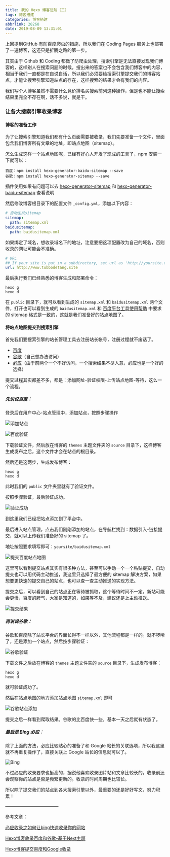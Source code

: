 ```yaml
---
title: 我的 Hexo 博客进阶（三）
tags: 博客搭建
categories: 博客搭建
abbrlink: 28268
date: 2019-08-09 13:31:01
---
```




上回提到GitHub 有防百度爬虫的措施，所以我们在 Coding Pages 服务上也部署了一遍博客，这还只是折腾之路的第一步。

其实由于 Github 和 Coding 都做了防爬虫处理，搜索引擎是无法直接发现我们博客的，这样别人在搜索问题的时候，搜出来的答案也不会包含我们博客中的内容，相当于我们一直都是在自说自话，所以我们必须要给搜索引擎提交我们的博客站点，才能让搜索引擎知道站点的存在，这样搜索的结果才会有我们的内容。

我们写个人博客虽然不需要什么竞价排名买搜索前列这种操作，但是也不能让搜索结果里完全不存在啊，话不多说，就是干。



### 让各大搜索引擎收录博客

#### 博客的准备工作

为了让搜索引擎知道我们都有什么页面需要被收录，我们先要准备一个文件，里面包含我们博客所有文章的地址，即站点地图（sitemap）。



怎么生成这样一个站点地图呢，已经有好心人开发了现成的工具了，npm 安装一下就可以：

```undefined
百度：npm install hexo-generator-baidu-sitemap --save
谷歌：npm install hexo-generator-sitemap --save
```

插件使用如果有问题可以去 [hexo-generator-sitemap](https://www.npmjs.com/package/hexo-generator-sitemap) 和 [hexo-generator-baidu-sitemap](https://www.npmjs.com/package/hexo-generator-baidu-sitemap) 查看说明



然后修改博客根目录下的配置文件 `_config.yml`，添加以下内容：

```yml
# 自动生成sitemap
sitemap:
  path: sitemap.xml
baidusitemap:
  path: baidusitemap.xml
```
如果绑定了域名，想收录域名下的地址，注意要把这项配置改为自己的域名，否则收录的网址可能会不准确。

```yml
# URL
## If your site is put in a subdirectory, set url as 'http://yoursite.com/child' and root as '/child/'
url: http://www.tubbodetang.site
```



最后执行我们已经熟悉的博客生成和部署命令：

```undefined
hexo g
hexo d
```

在 `public` 目录下，就可以看到生成的 `sitemap.xml` 和 `baidusitemap.xml` 两个文件，打开也可以看到生成的 `baidusitemap.xml`  和 [百度平台工具使用帮助](https://ziyuan.baidu.com/college/articleinfo?id=267&page=2) 中要求的 sitemap 格式是一致的，这就是我们准备好的站点地图了。



#### 将站点地图提交到搜索引擎

首先我们要搜索引擎的站长管理工具去注册站长帐号，注册过程就不废话了。

- [百度](http://zhanzhang.baidu.com/)
- [谷歌](https://www.google.com/webmasters/)（自己想办法访问）
- [必应](https://www.bing.com/toolbox/webmaster)（由于前两个一个不好访问，一个搜索结果不尽人意，必应也是一个好的选择）



提交过程其实都差不多，都是：添加网址-验证权限-上传站点地图-等待，这么一个流程。

##### 先说说百度：

登录后在用户中心-站点管理中，添加站点，按照步骤操作

![添加站点](https://github.com/tubbodeTang/PicBed/blob/master/blog_adv_2_1.png?raw=true)



![百度验证](https://github.com/tubbodeTang/PicBed/blob/master/blog_adv_2_2.png?raw=true)

下载验证文件，然后放在博客的 `themes` 主题文件夹的 `source` 目录下，这样博客生成发布之后，这个文件才会在站点的根目录。

然后还是这两步，生成发布博客：

```
hexo g
hexo d
```

此时我们的 `public` 文件夹里就有了验证文件。

按照步骤验证，最后验证成功。

![验证成功](https://github.com/tubbodeTang/PicBed/blob/master/blog_adv_2_3.png?raw=true)

到这里我们已经把站点添加到了平台中。

最后进入站点管理，点击我们刚刚添加的站点，在导航栏找到：数据引入-链接提交，就可以上传我们准备好的 sitemap 了。

地址按照要求填写即可：`yoursite/baidusitemap.xml`

![提交百度站点地图](https://github.com/tubbodeTang/PicBed/blob/master/blog_adv_2_5.png?raw=true)

这里可以看到提交站点其实有很多种方法，甚至可以手动一个一个粘贴提交，自动提交也可以用代码主动推送，我这里只选择了最方便的 sitemap 解决方案，如果想要更快速的提交自己的站点，也可以查一查主动推送的实现方法。

提交之后，可以看到自己的站点正在等待被抓取，这个等待时间不一定，新站可能会更慢，百度的脾气，大家是知道的，如果等不及，建议还是上主动推送。

![提交结果](https://github.com/tubbodeTang/PicBed/blob/master/blog_adv_2_6.png?raw=true)



##### 再说说谷歌：

谷歌和百度除了站长平台的界面长得不一样以外，其他流程都是一样的。就不啰嗦了，还是添加一个站点，然后按步骤验证：

![谷歌验证](https://github.com/tubbodeTang/PicBed/blob/master/blog_adv_2_4.png?raw=true)

下载文件之后放在博客的 `themes` 主题文件夹的 `source` 目录下，生成发布博客：

```
hexo g
hexo d
```

就可验证成功了。

然后在站点地图的地方添加站点地图 `sitemap.xml` 即可

![谷歌站点添加](https://github.com/tubbodeTang/PicBed/blob/master/blog_adv_2_7.png?raw=true)

提交之后一样看到爬取结果。谷歌的比百度快一些，基本一天之后就有状态了。



##### 最后是 Bing 必应：

除了上面的方法，必应比较贴心的准备了和 Google 站长的关联选项，所以我这里就不再重复操作了，直接关联上 Google 站长的信息就可以了。

![Bing](https://github.com/tubbodeTang/PicBed/blob/master/blog_adv_2_8.png?raw=true)

不过必应的收录要求也挺高的，据说他喜欢收录图片站和文章比较长的，收录前还会观察你的站点是否是频繁更新的。收录的时间周期也比较长。



所以除了提交我们的站点到各大搜索引擎以外，最重要的还是好好写文，努力积累！



————————————

参考文章：

[必应收录之如何让bing快速收录你的网站](https://www.i5seo.com/must-be-included-in-how-to-allow-bing-to-quickly-collect-your-website.html)

[Hexo博客收录百度和谷歌-基于Next主题](https://www.jianshu.com/p/8c0707ce5da4)

[Hexo博客提交百度和Google收录](https://www.jianshu.com/p/f8ec422ebd52)

